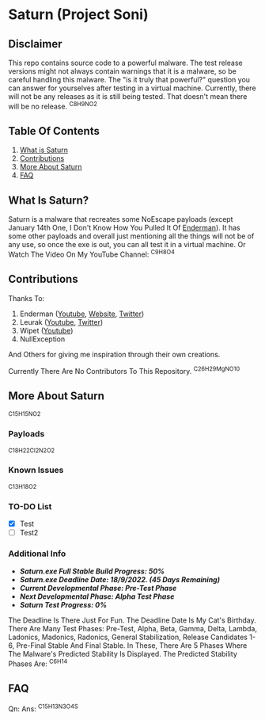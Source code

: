# Saturn (Project Soni)
## Disclaimer
This repo contains source code to a powerful malware.
The test release versions might not always contain warnings that it is a malware, so be careful handling this malware.
The "is it truly that powerful?" question you can answer for yourselves after testing in a virtual machine.
Currently, there will not be any releases as it is still being tested. That doesn't mean there will be no release.
<sup>C8H9NO2</sup>

## Table Of Contents
1. [What is Saturn](https://github.com/AlvinIsSoCool/Saturn#what-is-saturn)
2. [Contributions](https://github.com/AlvinIsSoCool/Saturn#contributions)
3. [More About Saturn](https://github.com/AlvinIsSoCool/Saturn#more-about-saturn)
4. [FAQ](https://github.com/AlvinIsSoCool/Saturn#faq)

## What Is Saturn?
Saturn is a malware that recreates some NoEscape payloads (except January 14th One, I Don't Know How You Pulled It Of [Enderman](https://youtube.com/c/Endermanch)).
It has some other payloads and overall just mentioning all the things will not be of any use, so once the exe is out, you can all test it in a virtual machine.
Or Watch The Video On My YouTube Channel: 
<sup>C9H8O4</sup>
## Contributions
Thanks To:
1. Enderman ([Youtube](https://youtube.com/c/Endermanch), [Website](https://malwarewatch.org/), [Twitter](https://mobile.twitter.com/endermanch))
2. Leurak ([Youtube](https://youtube.com/c/Leurak), [Twitter](https://mobile.twitter.com/LeurAK47))
3. Wipet ([Youtube](https://youtube.com/c/wipet))
4. NullException

And Others for giving me inspiration through their own creations.

Currently There Are No Contributors To This Repository.
<sup>C26H29MgNO10</sup>

## More About Saturn
<sup>C15H15NO2</sup>
### Payloads
<sup>C18H22Cl2N2O2</sup>

### Known Issues
<sup>C13H18O2</sup>

### TO-DO List
- [x] Test
- [ ] Test2

### Additional Info

+ ***Saturn.exe Full Stable Build Progress: 50%***
+ ***Saturn.exe Deadline Date: 18/9/2022. (45 Days Remaining)***
+ ***Current Developmental Phase: Pre-Test Phase***
+ ***Next Developmental Phase: Alpha Test Phase***
+ ***Saturn Test Progress: 0%***

The Deadline Is There Just For Fun. The Deadline Date Is My Cat's Birthday.
There Are Many Test Phases: Pre-Test, Alpha, Beta, Gamma, Delta, Lambda, Ladonics, Madonics, Radonics, General Stabilization, Release Candidates 1-6, Pre-Final Stable And Final Stable.
In These, There Are 5 Phases Where The Malware's Predicted Stability Is Displayed.
The Predicted Stability Phases Are: 
<sup>C6H14</sup>

## FAQ
Qn: 
Ans:
<sup>C15H13N3O4S</sup>
